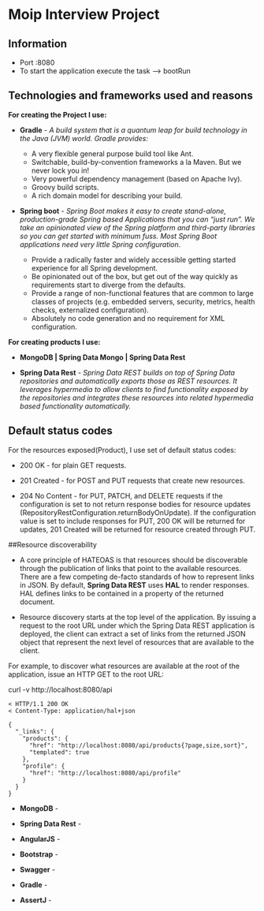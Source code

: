 # Moip Interview Project

## Information
- Port :8080
- To start the application execute the task --> bootRun 

## Technologies and frameworks used and reasons

**For creating the Project I use:**

- **Gradle** - _A build system that is a quantum leap for build technology in the Java (JVM) world. Gradle provides:_
    - A very flexible general purpose build tool like Ant.
    - Switchable, build-by-convention frameworks a la Maven. But we never lock you in!
    - Very powerful dependency management (based on Apache Ivy).
    - Groovy build scripts.
    - A rich domain model for describing your build.              


- **Spring boot** - _Spring Boot makes it easy to create stand-alone, production-grade Spring based Applications that you can
 “just run”. We take an opinionated view of the Spring platform and third-party libraries so you can get started with minimum fuss. Most Spring Boot applications need very little Spring configuration_.
    - Provide a radically faster and widely accessible getting started experience for all Spring development.
    - Be opinionated out of the box, but get out of the way quickly as requirements start to diverge from the defaults.
    - Provide a range of non-functional features that are common to large classes of projects (e.g. embedded servers, security,
      metrics, health checks, externalized configuration).
    - Absolutely no code generation and no requirement for XML configuration.

**For creating products I use:**
 - **MongoDB | Spring Data Mongo | Spring Data Rest** 
 
 - **Spring Data Rest** - _Spring Data REST builds on top of Spring Data repositories and automatically exports those as REST resources. It leverages hypermedia to allow clients to find functionality exposed by the repositories and integrates these resources into related hypermedia based functionality automatically._

## Default status codes

For the resources exposed(Product), I use set of default status codes:

- 200 OK - for plain GET requests.

- 201 Created - for POST and PUT requests that create new resources.

- 204 No Content - for PUT, PATCH, and DELETE requests if the configuration is set to not return response bodies for resource updates (RepositoryRestConfiguration.returnBodyOnUpdate). If the configuration value is set to include responses for PUT, 200 OK will be returned for updates, 201 Created will be returned for resource created through PUT.

##Resource discoverability
- A core principle of HATEOAS is that resources should be discoverable through the publication of
links that point to the available resources. There are a few competing de-facto standards of how 
to represent links in JSON. By default, **Spring Data REST** uses **HAL** to render responses. HAL defines 
links to be contained in a property of the returned document.

- Resource discovery starts at the top level of the application. By issuing a request to the root 
URL under which the Spring Data REST application is deployed, the client can extract a set of 
links from the returned JSON object that represent the next level of resources that are available
to the client.

For example, to discover what resources are available at the root of the application, issue an HTTP GET to the root URL:

curl -v http://localhost:8080/api  
```
< HTTP/1.1 200 OK
< Content-Type: application/hal+json
```

```
{
  "_links": {
    "products": {
      "href": "http://localhost:8080/api/products{?page,size,sort}",
      "templated": true
    },
    "profile": {
      "href": "http://localhost:8080/api/profile"
    }
  }
}
```

    
- **MongoDB** -
 
- **Spring Data Rest** -     
    
- **AngularJS** -   

- **Bootstrap** - 

- **Swagger** - 

- **Gradle** - 

- **AssertJ** -
  
